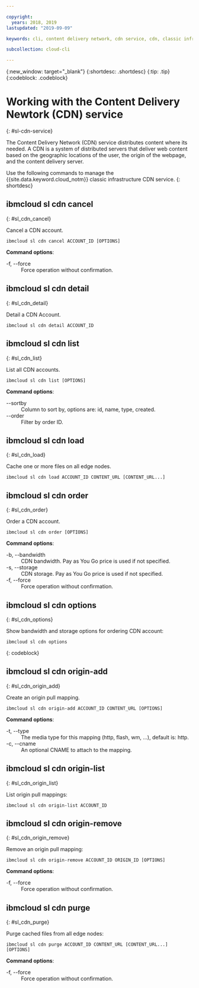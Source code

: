 ```yaml
---

copyright:
  years: 2018, 2019
lastupdated: "2019-09-09"

keywords: cli, content delivery network, cdn service, cdn, classic infrastructure, ibmcloud sl cdn

subcollection: cloud-cli

---
```


{:new_window: target="_blank"}
{:shortdesc: .shortdesc}
{:tip: .tip}
{:codeblock: .codeblock}

# Working with the Content Delivery Newtork (CDN) service
{: #sl-cdn-service}

The Content Delivery Network (CDN) service distributes content where its needed. A CDN is a system of distributed servers that deliver web content based on the geographic locations of the user, the origin of the webpage, and the content delivery server.

Use the following commands to manage the {{site.data.keyword.cloud_notm}} classic infrastructure CDN service.
{: shortdesc}

## ibmcloud sl cdn cancel
{: #sl_cdn_cancel}

Cancel a CDN account.
```
ibmcloud sl cdn cancel ACCOUNT_ID [OPTIONS]
```

<strong>Command options</strong>:
<dl>
<dt>-f, --force</dt>
<dd>Force operation without confirmation.</dd>
</dl>

## ibmcloud sl cdn detail
{: #sl_cdn_detail}

Detail a CDN Account.
```
ibmcloud sl cdn detail ACCOUNT_ID
```

## ibmcloud sl cdn list
{: #sl_cdn_list}

List all CDN accounts.
```
ibmcloud sl cdn list [OPTIONS]
```

<strong>Command options</strong>:
<dl>
<dt>--sortby</dt>
<dd>Column to sort by, options are: id, name, type, created.</dd>
<dt>--order</dt>
<dd>Filter by order ID.</dd>
</dl>

## ibmcloud sl cdn load
{: #sl_cdn_load}

Cache one or more files on all edge nodes.
```
ibmcloud sl cdn load ACCOUNT_ID CONTENT_URL [CONTENT_URL...]
```

## ibmcloud sl cdn order
{: #sl_cdn_order}

Order a CDN account.
```
ibmcloud sl cdn order [OPTIONS]
```

<strong>Command options</strong>:
<dl>
<dt>-b, --bandwidth</dt>
<dd>CDN bandwidth. Pay as You Go price is used if not specified.</dd>
<dt>-s, --storage</dt>
<dd>CDN storage. Pay as You Go price is used if not specified.</dd>
<dt>-f, --force</dt>
<dd>Force operation without confirmation.</dd>
</dl>

## ibmcloud sl cdn options
{: #sl_cdn_options}

Show bandwidth and storage options for ordering CDN account:
```
ibmcloud sl cdn options
```
{: codeblock}

## ibmcloud sl cdn origin-add
{: #sl_cdn_origin_add}

Create an origin pull mapping.
```
ibmcloud sl cdn origin-add ACCOUNT_ID CONTENT_URL [OPTIONS]
```

<strong>Command options</strong>:
<dl>
<dt>-t, --type</dt>
<dd>The media type for this mapping (http, flash, wm, ...), default is: http.</dd>
<dt>-c, --cname</dt>
<dd>An optional CNAME to attach to the mapping.</dd>
</dl>

## ibmcloud sl cdn origin-list
{: #sl_cdn_origin_list}

List origin pull mappings:
```
ibmcloud sl cdn origin-list ACCOUNT_ID
```

## ibmcloud sl cdn origin-remove
{: #sl_cdn_origin_remove}

Remove an origin pull mapping:
```
ibmcloud sl cdn origin-remove ACCOUNT_ID ORIGIN_ID [OPTIONS]
```

<strong>Command options</strong>:
<dl>
<dt>-f, --force</dt>
<dd>Force operation without confirmation.</dd>
</dl>

## ibmcloud sl cdn purge
{: #sl_cdn_purge}

Purge cached files from all edge nodes:
```
ibmcloud sl cdn purge ACCOUNT_ID CONTENT_URL [CONTENT_URL...] [OPTIONS]
```

<strong>Command options</strong>:
<dl>
<dt>-f, --force</dt>
<dd>Force operation without confirmation.</dd>
</dl>
